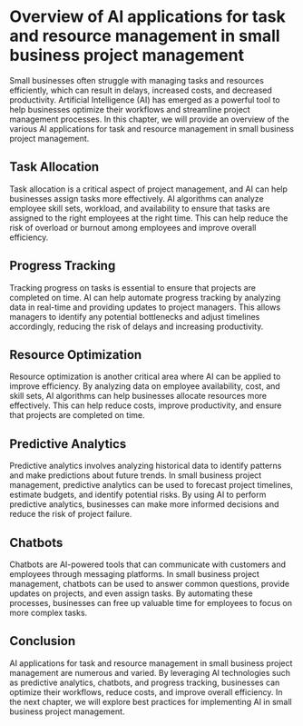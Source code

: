 Overview of AI applications for task and resource management in small business project management
=============================================================================================================================================================================

Small businesses often struggle with managing tasks and resources efficiently, which can result in delays, increased costs, and decreased productivity. Artificial Intelligence (AI) has emerged as a powerful tool to help businesses optimize their workflows and streamline project management processes. In this chapter, we will provide an overview of the various AI applications for task and resource management in small business project management.

Task Allocation
---------------

Task allocation is a critical aspect of project management, and AI can help businesses assign tasks more effectively. AI algorithms can analyze employee skill sets, workload, and availability to ensure that tasks are assigned to the right employees at the right time. This can help reduce the risk of overload or burnout among employees and improve overall efficiency.

Progress Tracking
-----------------

Tracking progress on tasks is essential to ensure that projects are completed on time. AI can help automate progress tracking by analyzing data in real-time and providing updates to project managers. This allows managers to identify any potential bottlenecks and adjust timelines accordingly, reducing the risk of delays and increasing productivity.

Resource Optimization
---------------------

Resource optimization is another critical area where AI can be applied to improve efficiency. By analyzing data on employee availability, cost, and skill sets, AI algorithms can help businesses allocate resources more effectively. This can help reduce costs, improve productivity, and ensure that projects are completed on time.

Predictive Analytics
--------------------

Predictive analytics involves analyzing historical data to identify patterns and make predictions about future trends. In small business project management, predictive analytics can be used to forecast project timelines, estimate budgets, and identify potential risks. By using AI to perform predictive analytics, businesses can make more informed decisions and reduce the risk of project failure.

Chatbots
--------

Chatbots are AI-powered tools that can communicate with customers and employees through messaging platforms. In small business project management, chatbots can be used to answer common questions, provide updates on projects, and even assign tasks. By automating these processes, businesses can free up valuable time for employees to focus on more complex tasks.

Conclusion
----------

AI applications for task and resource management in small business project management are numerous and varied. By leveraging AI technologies such as predictive analytics, chatbots, and progress tracking, businesses can optimize their workflows, reduce costs, and improve overall efficiency. In the next chapter, we will explore best practices for implementing AI in small business project management.


